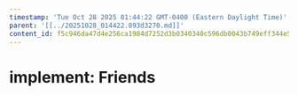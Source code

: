 ```yaml
---
timestamp: 'Tue Oct 28 2025 01:44:22 GMT-0400 (Eastern Daylight Time)'
parent: '[[../20251028_014422.893d3270.md]]'
content_id: f5c946da47d4e256ca1984d7252d3b0340340c596db0043b749eff344e54a1af
---
```


# implement: Friends

